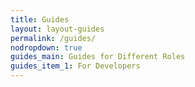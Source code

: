 ```yaml
---
title: Guides
layout: layout-guides
permalink: /guides/
nodropdown: true
guides_main: Guides for Different Roles
guides_item_1: For Developers
---
```

